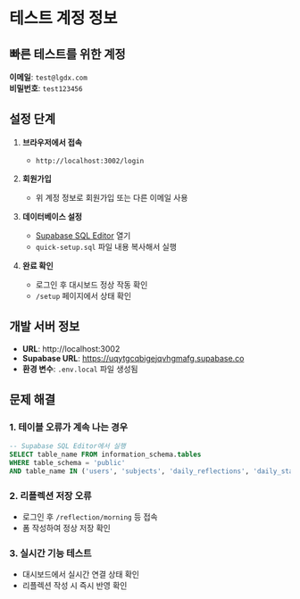 # 테스트 계정 정보

## 빠른 테스트를 위한 계정

**이메일**: `test@lgdx.com`  
**비밀번호**: `test123456`

## 설정 단계

1. **브라우저에서 접속**
   - `http://localhost:3002/login`

2. **회원가입**
   - 위 계정 정보로 회원가입 또는 다른 이메일 사용

3. **데이터베이스 설정**
   - [Supabase SQL Editor](https://uqytgcqbigejqvhgmafg.supabase.co/project/default/sql) 열기
   - `quick-setup.sql` 파일 내용 복사해서 실행

4. **완료 확인**
   - 로그인 후 대시보드 정상 작동 확인
   - `/setup` 페이지에서 상태 확인

## 개발 서버 정보

- **URL**: http://localhost:3002  
- **Supabase URL**: https://uqytgcqbigejqvhgmafg.supabase.co  
- **환경 변수**: `.env.local` 파일 생성됨

## 문제 해결

### 1. 테이블 오류가 계속 나는 경우
```sql
-- Supabase SQL Editor에서 실행
SELECT table_name FROM information_schema.tables 
WHERE table_schema = 'public' 
AND table_name IN ('users', 'subjects', 'daily_reflections', 'daily_statistics');
```

### 2. 리플렉션 저장 오류
- 로그인 후 `/reflection/morning` 등 접속
- 폼 작성하여 정상 저장 확인

### 3. 실시간 기능 테스트
- 대시보드에서 실시간 연결 상태 확인
- 리플렉션 작성 시 즉시 반영 확인